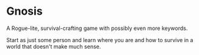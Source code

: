 # Gnosis

A Rogue-lite, survival-crafting game with possibly even more keywords.

Start as just some person and learn where you are and how to survive in a world that doesn't make much sense.
